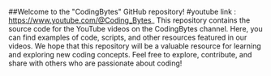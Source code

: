 
##Welcome to the "CodingBytes" GitHub repository!
#youtube link : https://www.youtube.com/@Coding_Bytes_
This repository contains the source code for the YouTube videos on the CodingBytes channel.
Here, you can find examples of code, scripts, and other resources featured in our videos. 
We hope that this repository will be a valuable resource for learning and exploring new coding concepts. 
Feel free to explore, contribute, and share with others who are passionate about coding!
